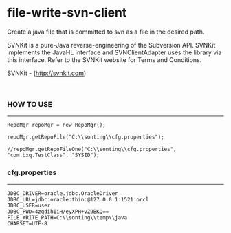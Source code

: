 # file-write-svn-client

Create a java file that is committed to svn as a file in the desired path.

SVNKit is a pure-Java reverse-engineering of the Subversion API. SVNKit implements the JavaHL interface and SVNClientAdapter uses the library via this interface. Refer to the SVNKit website for Terms and Conditions.

SVNKit - (http://svnkit.com)

<br>

### HOW TO USE
-------------------------------------------
```
RepoMgr repoMgr = new RepoMgr();
		
repoMgr.getRepoFile("C:\\sonting\\cfg.properties");
		
//repoMgr.getRepoFileOne("C:\\sonting\\cfg.properties", "com.bxq.TestClass", "SYSID");
```

### cfg.properties
-------------------------------------------
```
JDBC_DRIVER=oracle.jdbc.OracleDriver
JDBC_URL=jdbc:oracle:thin:@127.0.0.1:1521:orcl
JDBC_USER=user
JDBC_PWD=4zqdihIiH/eyXPH+vZ9BKQ==
FILE_WRITE_PATH=C:\\sonting\\temp\\java
CHARSET=UTF-8
```

